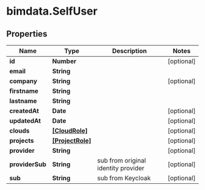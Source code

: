# bimdata.SelfUser

## Properties

Name | Type | Description | Notes
------------ | ------------- | ------------- | -------------
**id** | **Number** |  | [optional] 
**email** | **String** |  | 
**company** | **String** |  | [optional] 
**firstname** | **String** |  | 
**lastname** | **String** |  | 
**createdAt** | **Date** |  | [optional] 
**updatedAt** | **Date** |  | [optional] 
**clouds** | [**[CloudRole]**](CloudRole.md) |  | [optional] 
**projects** | [**[ProjectRole]**](ProjectRole.md) |  | [optional] 
**provider** | **String** |  | [optional] 
**providerSub** | **String** | sub from original identity provider | [optional] 
**sub** | **String** | sub from Keycloak | [optional] 


